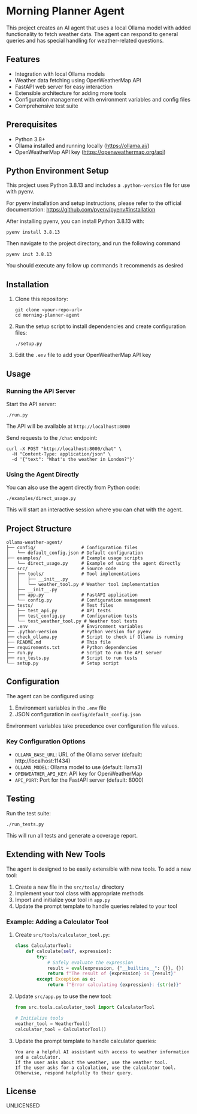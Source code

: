 # Morning Planner Agent

This project creates an AI agent that uses a local Ollama model with added functionality to fetch weather data. The agent can respond to general queries and has special handling for weather-related questions.

## Features

- Integration with local Ollama models
- Weather data fetching using OpenWeatherMap API
- FastAPI web server for easy interaction
- Extensible architecture for adding more tools
- Configuration management with environment variables and config files
- Comprehensive test suite

## Prerequisites

- Python 3.8+
- Ollama installed and running locally (https://ollama.ai/)
- OpenWeatherMap API key (https://openweathermap.org/api)

## Python Environment Setup

This project uses Python 3.8.13 and includes a `.python-version` file for use with pyenv.

For pyenv installation and setup instructions, please refer to the official documentation:
https://github.com/pyenv/pyenv#installation

After installing pyenv, you can install Python 3.8.13 with:
```
pyenv install 3.8.13
```

Then navigate to the project directory, and run the following command

```
pyenv init 3.8.13
```

You should execute any follow up commands it recommends as desired

## Installation

1. Clone this repository:
   ```
   git clone <your-repo-url>
   cd morning-planner-agent
   ```

2. Run the setup script to install dependencies and create configuration files:
   ```
   ./setup.py
   ```

3. Edit the `.env` file to add your OpenWeatherMap API key

## Usage

### Running the API Server

Start the API server:
```
./run.py
```

The API will be available at `http://localhost:8000`

Send requests to the `/chat` endpoint:
```
curl -X POST "http://localhost:8000/chat" \
  -H "Content-Type: application/json" \
  -d '{"text": "What's the weather in London?"}'
```

### Using the Agent Directly

You can also use the agent directly from Python code:
```
./examples/direct_usage.py
```

This will start an interactive session where you can chat with the agent.

## Project Structure

```
ollama-weather-agent/
├── config/                 # Configuration files
│   └── default_config.json # Default configuration
├── examples/               # Example usage scripts
│   └── direct_usage.py     # Example of using the agent directly
├── src/                    # Source code
│   ├── tools/              # Tool implementations
│   │   ├── __init__.py
│   │   └── weather_tool.py # Weather tool implementation
│   ├── __init__.py
│   ├── app.py              # FastAPI application
│   └── config.py           # Configuration management
├── tests/                  # Test files
│   ├── test_api.py         # API tests
│   ├── test_config.py      # Configuration tests
│   └── test_weather_tool.py # Weather tool tests
├── .env                    # Environment variables
├── .python-version         # Python version for pyenv
├── check_ollama.py         # Script to check if Ollama is running
├── README.md               # This file
├── requirements.txt        # Python dependencies
├── run.py                  # Script to run the API server
├── run_tests.py            # Script to run tests
└── setup.py                # Setup script
```

## Configuration

The agent can be configured using:

1. Environment variables in the `.env` file
2. JSON configuration in `config/default_config.json`

Environment variables take precedence over configuration file values.

### Key Configuration Options

- `OLLAMA_BASE_URL`: URL of the Ollama server (default: http://localhost:11434)
- `OLLAMA_MODEL`: Ollama model to use (default: llama3)
- `OPENWEATHER_API_KEY`: API key for OpenWeatherMap
- `API_PORT`: Port for the FastAPI server (default: 8000)

## Testing

Run the test suite:
```
./run_tests.py
```

This will run all tests and generate a coverage report.

## Extending with New Tools

The agent is designed to be easily extensible with new tools. To add a new tool:

1. Create a new file in the `src/tools/` directory
2. Implement your tool class with appropriate methods
3. Import and initialize your tool in `app.py`
4. Update the prompt template to handle queries related to your tool

### Example: Adding a Calculator Tool

1. Create `src/tools/calculator_tool.py`:
   ```python
   class CalculatorTool:
       def calculate(self, expression):
           try:
               # Safely evaluate the expression
               result = eval(expression, {"__builtins__": {}}, {})
               return f"The result of {expression} is {result}"
           except Exception as e:
               return f"Error calculating {expression}: {str(e)}"
   ```

2. Update `src/app.py` to use the new tool:
   ```python
   from src.tools.calculator_tool import CalculatorTool
   
   # Initialize tools
   weather_tool = WeatherTool()
   calculator_tool = CalculatorTool()
   ```

3. Update the prompt template to handle calculator queries:
   ```
   You are a helpful AI assistant with access to weather information and a calculator.
   If the user asks about the weather, use the weather tool.
   If the user asks for a calculation, use the calculator tool.
   Otherwise, respond helpfully to their query.
   ```

## License

UNLICENSED
